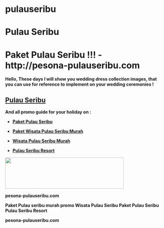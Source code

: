 # pulauseribu

# Pulau Seribu

<h1><strong>Paket Pulau Seribu !!! - http://pesona-pulauseribu.com<strong></h1>
<p>Hello, These days I will show you <b>wedding dress</d> collection images, that you can use for reference to implement on your wedding ceremonies !</p>


<h2><a href="http://pesona-pulauseribu.com" title="Pulau Seribu" target="_blank">Pulau Seribu</a></h2>

<p>And all promo guide for your holiday on :<br/>

- <a href="http://pesona-pulauseribu.com" title="Paket Pulau Seribu" target="_blank">Paket Pulau Seribu</a><br/>

- <a href="http://pesona-pulauseribu.com" title="Paket Wisata Pulau Seribu Murah" target="_blank">Paket Wisata Pulau Seribu Murah</a><br/>

- <a href="http://pesona-pulauseribu.com" title="Wisata Pulau Seribu Murah" target="_blank">Wisata Pulau Seribu Murah</a><br/>

- <a href="http://pesona-pulauseribu.com" title="Pulau Seribu Resort" target="_blank">Pulau Seribu Resort</a><br/>

</p>

<p><a href="http://pesona-pulauseribu.com" title="Promo wisata pulau seribu" target="_blank"><img style="vertical-align: middle;" src="https://i.imgur.com/pBj3Onn.gif" alt="" width="380" height="100" /></a></p>


pesona-pulauseribu.com


Paket Pulau seribu murah
promo Wisata Pulau Seribu
Paket Pulau Seribu
Pulau Seribu Resort


pesona-pulauseribu.com 

